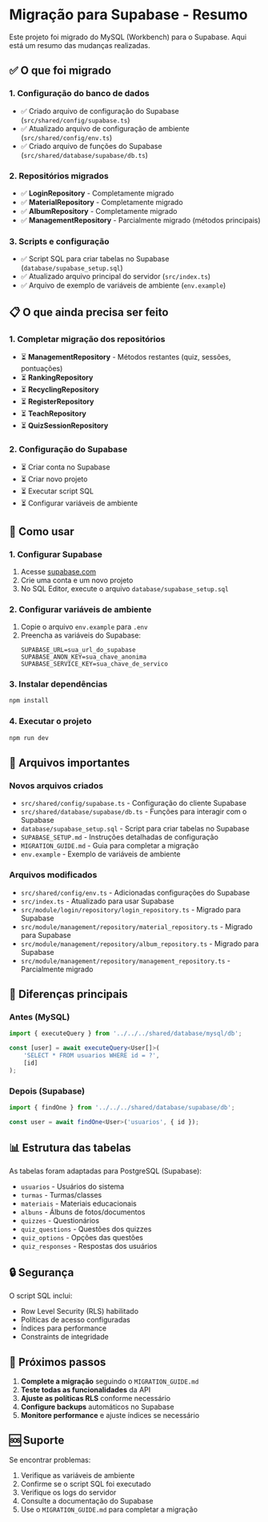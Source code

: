# Migração para Supabase - Resumo

Este projeto foi migrado do MySQL (Workbench) para o Supabase. Aqui está um resumo das mudanças realizadas.

## ✅ O que foi migrado

### 1. Configuração do banco de dados
- ✅ Criado arquivo de configuração do Supabase (`src/shared/config/supabase.ts`)
- ✅ Atualizado arquivo de configuração de ambiente (`src/shared/config/env.ts`)
- ✅ Criado arquivo de funções do Supabase (`src/shared/database/supabase/db.ts`)

### 2. Repositórios migrados
- ✅ **LoginRepository** - Completamente migrado
- ✅ **MaterialRepository** - Completamente migrado
- ✅ **AlbumRepository** - Completamente migrado
- ✅ **ManagementRepository** - Parcialmente migrado (métodos principais)

### 3. Scripts e configuração
- ✅ Script SQL para criar tabelas no Supabase (`database/supabase_setup.sql`)
- ✅ Atualizado arquivo principal do servidor (`src/index.ts`)
- ✅ Arquivo de exemplo de variáveis de ambiente (`env.example`)

## 📋 O que ainda precisa ser feito

### 1. Completar migração dos repositórios
- ⏳ **ManagementRepository** - Métodos restantes (quiz, sessões, pontuações)
- ⏳ **RankingRepository**
- ⏳ **RecyclingRepository**
- ⏳ **RegisterRepository**
- ⏳ **TeachRepository**
- ⏳ **QuizSessionRepository**

### 2. Configuração do Supabase
- ⏳ Criar conta no Supabase
- ⏳ Criar novo projeto
- ⏳ Executar script SQL
- ⏳ Configurar variáveis de ambiente

## 🚀 Como usar

### 1. Configurar Supabase
1. Acesse [supabase.com](https://supabase.com)
2. Crie uma conta e um novo projeto
3. No SQL Editor, execute o arquivo `database/supabase_setup.sql`

### 2. Configurar variáveis de ambiente
1. Copie o arquivo `env.example` para `.env`
2. Preencha as variáveis do Supabase:
   ```env
   SUPABASE_URL=sua_url_do_supabase
   SUPABASE_ANON_KEY=sua_chave_anonima
   SUPABASE_SERVICE_KEY=sua_chave_de_servico
   ```

### 3. Instalar dependências
```bash
npm install
```

### 4. Executar o projeto
```bash
npm run dev
```

## 📁 Arquivos importantes

### Novos arquivos criados
- `src/shared/config/supabase.ts` - Configuração do cliente Supabase
- `src/shared/database/supabase/db.ts` - Funções para interagir com o Supabase
- `database/supabase_setup.sql` - Script para criar tabelas no Supabase
- `SUPABASE_SETUP.md` - Instruções detalhadas de configuração
- `MIGRATION_GUIDE.md` - Guia para completar a migração
- `env.example` - Exemplo de variáveis de ambiente

### Arquivos modificados
- `src/shared/config/env.ts` - Adicionadas configurações do Supabase
- `src/index.ts` - Atualizado para usar Supabase
- `src/module/login/repository/login_repository.ts` - Migrado para Supabase
- `src/module/management/repository/material_repository.ts` - Migrado para Supabase
- `src/module/management/repository/album_repository.ts` - Migrado para Supabase
- `src/module/management/repository/management_repository.ts` - Parcialmente migrado

## 🔧 Diferenças principais

### Antes (MySQL)
```typescript
import { executeQuery } from '../../../shared/database/mysql/db';

const [user] = await executeQuery<User[]>(
    'SELECT * FROM usuarios WHERE id = ?',
    [id]
);
```

### Depois (Supabase)
```typescript
import { findOne } from '../../../shared/database/supabase/db';

const user = await findOne<User>('usuarios', { id });
```

## 📊 Estrutura das tabelas

As tabelas foram adaptadas para PostgreSQL (Supabase):

- `usuarios` - Usuários do sistema
- `turmas` - Turmas/classes
- `materiais` - Materiais educacionais
- `albuns` - Álbuns de fotos/documentos
- `quizzes` - Questionários
- `quiz_questions` - Questões dos quizzes
- `quiz_options` - Opções das questões
- `quiz_responses` - Respostas dos usuários

## 🔒 Segurança

O script SQL inclui:
- Row Level Security (RLS) habilitado
- Políticas de acesso configuradas
- Índices para performance
- Constraints de integridade

## 📝 Próximos passos

1. **Complete a migração** seguindo o `MIGRATION_GUIDE.md`
2. **Teste todas as funcionalidades** da API
3. **Ajuste as políticas RLS** conforme necessário
4. **Configure backups** automáticos no Supabase
5. **Monitore performance** e ajuste índices se necessário

## 🆘 Suporte

Se encontrar problemas:
1. Verifique as variáveis de ambiente
2. Confirme se o script SQL foi executado
3. Verifique os logs do servidor
4. Consulte a documentação do Supabase
5. Use o `MIGRATION_GUIDE.md` para completar a migração 